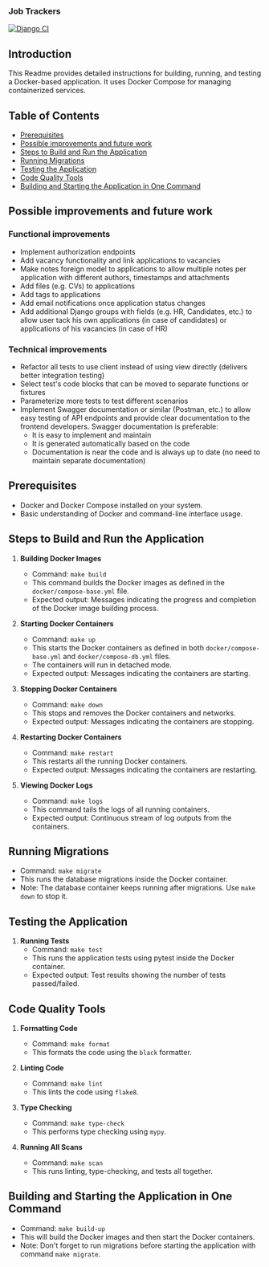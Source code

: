 ### Job Trackers

[![Django CI](https://github.com/leonidpodriz/job-tracker/actions/workflows/django.yml/badge.svg)](https://github.com/leonidpodriz/job-tracker/actions/workflows/django.yml)

## Introduction

This Readme provides detailed instructions for building, running, and testing a Docker-based application. It uses Docker
Compose for managing containerized services.

## Table of Contents

- [Prerequisites](#prerequisites)
- [Possible improvements and future work](#possible-improvements-and-future-work)
- [Steps to Build and Run the Application](#steps-to-build-and-run-the-application)
- [Running Migrations](#running-migrations)
- [Testing the Application](#testing-the-application)
- [Code Quality Tools](#code-quality-tools)
- [Building and Starting the Application in One Command](#building-and-starting-the-application-in-one-command)

## Possible improvements and future work

### Functional improvements

- Implement authorization endpoints
- Add vacancy functionality and link applications to vacancies
- Make notes foreign model to applications to allow multiple notes per application with different authors, timestamps
  and attachments
- Add files (e.g. CVs) to applications
- Add tags to applications
- Add email notifications once application status changes
- Add additional Django groups with fields (e.g. HR, Candidates, etc.) to allow user tack his own applications (in case
  of candidates) or applications of his vacancies (in case of HR)

### Technical improvements

- Refactor all tests to use client instead of using view directly (delivers better integration testing)
- Select test's code blocks that can be moved to separate functions or fixtures
- Parameterize more tests to test different scenarios
- Implement Swagger documentation or similar (Postman, etc.) to allow easy testing of API endpoints and provide
  clear documentation to the frontend developers. Swagger documentation is preferable:
    - It is easy to implement and maintain
    - It is generated automatically based on the code
    - Documentation is near the code and is always up to date (no need to maintain separate documentation)

## Prerequisites

- Docker and Docker Compose installed on your system.
- Basic understanding of Docker and command-line interface usage.

## Steps to Build and Run the Application

1. **Building Docker Images**
    - Command: `make build`
    - This command builds the Docker images as defined in the `docker/compose-base.yml` file.
    - Expected output: Messages indicating the progress and completion of the Docker image building process.

2. **Starting Docker Containers**
    - Command: `make up`
    - This starts the Docker containers as defined in both `docker/compose-base.yml` and `docker/compose-db.yml` files.
    - The containers will run in detached mode.
    - Expected output: Messages indicating the containers are starting.

3. **Stopping Docker Containers**
    - Command: `make down`
    - This stops and removes the Docker containers and networks.
    - Expected output: Messages indicating the containers are stopping.

4. **Restarting Docker Containers**
    - Command: `make restart`
    - This restarts all the running Docker containers.
    - Expected output: Messages indicating the containers are restarting.

5. **Viewing Docker Logs**
    - Command: `make logs`
    - This command tails the logs of all running containers.
    - Expected output: Continuous stream of log outputs from the containers.

## Running Migrations

- Command: `make migrate`
- This runs the database migrations inside the Docker container.
- Note: The database container keeps running after migrations. Use `make down` to stop it.

## Testing the Application

1. **Running Tests**
    - Command: `make test`
    - This runs the application tests using pytest inside the Docker container.
    - Expected output: Test results showing the number of tests passed/failed.

## Code Quality Tools

1. **Formatting Code**
    - Command: `make format`
    - This formats the code using the `black` formatter.

2. **Linting Code**
    - Command: `make lint`
    - This lints the code using `flake8`.

3. **Type Checking**
    - Command: `make type-check`
    - This performs type checking using `mypy`.

4. **Running All Scans**
    - Command: `make scan`
    - This runs linting, type-checking, and tests all together.

## Building and Starting the Application in One Command

- Command: `make build-up`
- This will build the Docker images and then start the Docker containers.
- Note: Don't forget to run migrations before starting the application with command `make migrate`.
